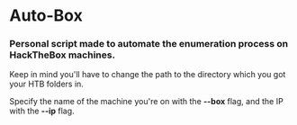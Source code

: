 # Auto-Box
<h3> Personal script made to automate the enumeration process on HackTheBox machines. </h3>

<p> Keep in mind you'll have to change the path to the directory which you got your HTB folders in. </p>


Specify the name of the machine you're on with the <b>--box</b> flag, and the IP with the <b>--ip</b> flag.
